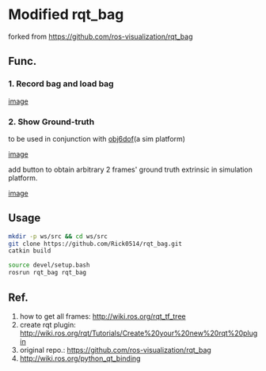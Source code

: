 # Modified rqt_bag

forked from https://github.com/ros-visualization/rqt_bag

## Func.

### 1. Record bag and load bag

[image](./docs/record.png)

### 2. Show Ground-truth

to be used in conjunction with [obj6dof](https://github.com/Rick0514/obj6dof)(a sim platform)

[image](./docs/obj6dof.png)

add button to obtain arbitrary 2 frames' ground truth extrinsic in simulation platform.

[image](./docs/gt.png)


## Usage

```bash
mkdir -p ws/src && cd ws/src
git clone https://github.com/Rick0514/rqt_bag.git
catkin build

source devel/setup.bash
rosrun rqt_bag rqt_bag
```

## Ref.

1. how to get all frames: http://wiki.ros.org/rqt_tf_tree
2. create rqt plugin: http://wiki.ros.org/rqt/Tutorials/Create%20your%20new%20rqt%20plugin
3. original repo.: https://github.com/ros-visualization/rqt_bag
4. http://wiki.ros.org/python_qt_binding